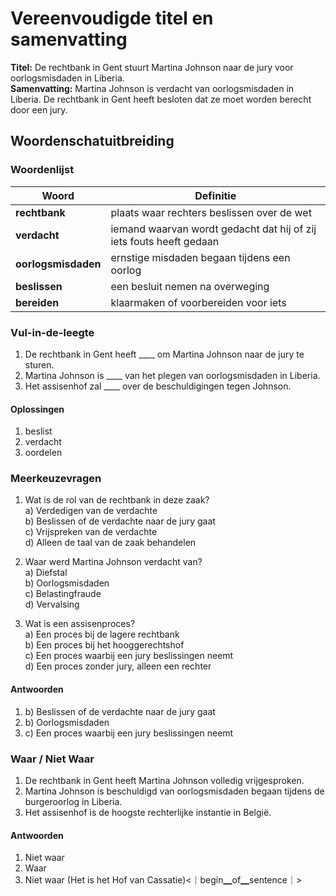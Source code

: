 # Vereenvoudigde titel en samenvatting
**Titel:** De rechtbank in Gent stuurt Martina Johnson naar de jury voor oorlogsmisdaden in Liberia.  
**Samenvatting:** Martina Johnson is verdacht van oorlogsmisdaden in Liberia. De rechtbank in Gent heeft besloten dat ze moet worden berecht door een jury.

## Woordenschatuitbreiding

### Woordenlijst

| Woord | Definitie |
|-------|-----------|
| **rechtbank** | plaats waar rechters beslissen over de wet |
| **verdacht** | iemand waarvan wordt gedacht dat hij of zij iets fouts heeft gedaan |
| **oorlogsmisdaden** | ernstige misdaden begaan tijdens een oorlog |
| **beslissen** | een besluit nemen na overweging |
| **bereiden** | klaarmaken of voorbereiden voor iets |

### Vul-in-de-leegte
1. De rechtbank in Gent heeft ____ om Martina Johnson naar de jury te sturen.
2. Martina Johnson is ____ van het plegen van oorlogsmisdaden in Liberia.
3. Het assisenhof zal ____ over de beschuldigingen tegen Johnson.

#### Oplossingen
1. beslist
2. verdacht
3. oordelen

### Meerkeuzevragen
1. Wat is de rol van de rechtbank in deze zaak?  
a) Verdedigen van de verdachte  
b) Beslissen of de verdachte naar de jury gaat  
c) Vrijspreken van de verdachte  
d) Alleen de taal van de zaak behandelen  

2. Waar werd Martina Johnson verdacht van?  
a) Diefstal  
b) Oorlogsmisdaden  
c) Belastingfraude  
d) Vervalsing  

3. Wat is een assisenproces?  
a) Een proces bij de lagere rechtbank  
b) Een proces bij het hooggerechtshof  
c) Een proces waarbij een jury beslissingen neemt  
d) Een proces zonder jury, alleen een rechter  

#### Antwoorden
1. b) Beslissen of de verdachte naar de jury gaat  
2. b) Oorlogsmisdaden  
3. c) Een proces waarbij een jury beslissingen neemt  

### Waar / Niet Waar
1. De rechtbank in Gent heeft Martina Johnson volledig vrijgesproken.  
2. Martina Johnson is beschuldigd van oorlogsmisdaden begaan tijdens de burgeroorlog in Liberia.  
3. Het assisenhof is de hoogste rechterlijke instantie in België.  

#### Antwoorden
1. Niet waar  
2. Waar  
3. Niet waar (Het is het Hof van Cassatie)<｜begin▁of▁sentence｜>